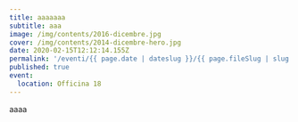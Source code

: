 ```yaml
---
title: aaaaaaa
subtitle: aaa
image: /img/contents/2016-dicembre.jpg
cover: /img/contents/2014-dicembre-hero.jpg
date: 2020-02-15T12:12:14.155Z
permalink: '/eventi/{{ page.date | dateslug }}/{{ page.fileSlug | slug }}/index.html'
published: true
event:
  location: Officina 18
---
```

aaaa
